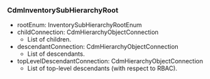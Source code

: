 ### CdmInventorySubHierarchyRoot
- rootEnum: InventorySubHierarchyRootEnum
- childConnection: CdmHierarchyObjectConnection
  - List of children.
- descendantConnection: CdmHierarchyObjectConnection
  - List of descendants.
- topLevelDescendantConnection: CdmHierarchyObjectConnection
  - List of top-level descendants (with respect to RBAC).
